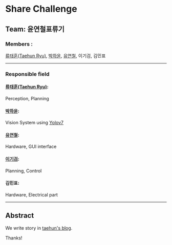 # Share Challenge
## Team: 윤연철표류기
### Members : 
[류태훈(Taehun Ryu)](https://github.com/taehun-ryu), [박하윤](https://github.com/parkhy0106), [유연철](https://github.com/YouYCJS), 이기검, 김민표

---
### Responsible field
#### [류태훈(Taehun Ryu)](https://github.com/taehun-ryu):
Perception, Planning
#### [박하윤](https://github.com/parkhy0106):
Vision System using [Yolov7](https://github.com/WongKinYiu/yolov7)
#### [유연철](https://github.com/YouYCJS):
Hardware, GUI interface
#### [이기검](https://github.com/geegum):
Planning, Control
#### 김민표:
Hardware, Electrical part

---

## Abstract
We write story in [taehun's blog](https://taehun-ryu.github.io/portfolio/share_challange/).

Thanks!
